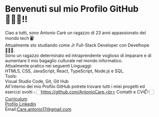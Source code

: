 # Benvenuti sul mio Profilo GitHub🙋🏻‍♂️!!
Ciao a tutti, sono Antonio Carè un ragazzo di 23 anni appassionato del mondo tech 🖥️! <br>
Attualmente sto studiando come Jr Full-Stack Developer con Develhope 👨🏻‍💻. <br>
Sono un ragazzo determinato ed intraprendente voglioso di imparare e di aumentare il mio bagaglio culturale nel mondo informatico. <br>
Attualmente pratico nei seguenti Linguaggi:<br>
HTML5, CSS, JavaScript, React, TypeScript, Node.js e SQL.<br>
Tools:<br>
Visual Studio Code, Git, Git Hub<br>
All'interno del mio Profilo GitHub potrete trovare tutti i miei progetti ed esercizi svolti 👉🏻https://github.com/AntonioCare.<br>
Contatti e CV📫👇🏻<br>
<a href="https://drive.google.com/drive/folders/18Cu-_yekUJSxeD_SvSv0lmQkOwLQu30Q?usp=sharing">Curriculum</a> <br>
<a href="www.linkedin.com/in/antonio-carè-1b1844337">Profilo Linkedin</a><br>
Email:Care.antonio17@gmail.com<br>
